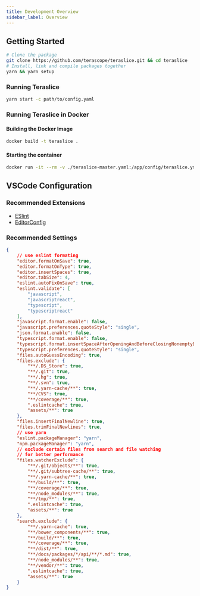 ```yaml
---
title: Development Overview
sidebar_label: Overview
---
```


## Getting Started

```sh
# Clone the package
git clone https://github.com/terascope/teraslice.git && cd teraslice
# Install, link and compile packages together
yarn && yarn setup
```

### Running Teraslice

```sh
yarn start -c path/to/config.yaml
```

### Running Teraslice in Docker

#### Building the Docker Image

```sh
docker build -t teraslice .
```

#### Starting the container

```sh
docker run -it --rm -v ./teraslice-master.yaml:/app/config/teraslice.yml teraslice
```

## VSCode Configuration

### Recommended Extensions

- [ESlint](https://github.com/Microsoft/vscode-eslint)
- [EditorConfig](https://github.com/editorconfig/editorconfig-vscode)

### Recommended Settings

```json
{
    // use eslint formating
    "editor.formatOnSave": true,
    "editor.formatOnType": true,
    "editor.insertSpaces": true,
    "editor.tabSize": 4,
    "eslint.autoFixOnSave": true,
    "eslint.validate": [
        "javascript",
        "javascriptreact",
        "typescript",
        "typescriptreact"
    ],
    "javascript.format.enable": false,
    "javascript.preferences.quoteStyle": "single",
    "json.format.enable": false,
    "typescript.format.enable": false,
    "typescript.format.insertSpaceAfterOpeningAndBeforeClosingNonemptyBrackets": true,
    "typescript.preferences.quoteStyle": "single",
    "files.autoGuessEncoding": true,
    "files.exclude": {
        "**/.DS_Store": true,
        "**/.git": true,
        "**/.hg": true,
        "**/.svn": true,
        "**/.yarn-cache/**": true,
        "**/CVS": true,
        "**/coverage/**": true,
        ".eslintcache": true,
        "assets/**": true
    },
    "files.insertFinalNewline": true,
    "files.trimFinalNewlines": true,
    // use yarn
    "eslint.packageManager": "yarn",
    "npm.packageManager": "yarn",
    // exclude certain files from search and file watching
    // for better performance
    "files.watcherExclude": {
        "**/.git/objects/**": true,
        "**/.git/subtree-cache/**": true,
        "**/.yarn-cache/**": true,
        "**/build/**": true,
        "**/coverage/**": true,
        "**/node_modules/**": true,
        "**/tmp/**": true,
        ".eslintcache": true,
        "assets/**": true
    },
    "search.exclude": {
        "**/.yarn-cache": true,
        "**/bower_components/**": true,
        "**/build/**": true,
        "**/coverage/**": true,
        "**/dist/**": true,
        "**/docs/packages/*/api/**/*.md": true,
        "**/node_modules/**": true,
        "**/vendor/**": true,
        ".eslintcache": true,
        "assets/**": true
    }
}
```
